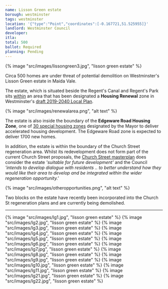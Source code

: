 ```yaml
---
name: Lisson Green estate
borough: westminster
tags: westminster
location: '{"type":"Point","coordinates":[-0.167721,51.525955]}'
landlord: Westminster Council
developer:
itla:
total: 500
ballot: Required
planning: Pending
---
```

{% image "src/images/lissongreen3.jpg", "lisson green estate" %}

Circa 500 homes are under threat of potential demolition on Westminster's Lisson Green estate in Maida Vale.

The estate, which is situated beside the Regent's Canal and Regent's Park sits [within](https://lbhf.maps.arcgis.com/apps/webappviewer/index.html?id=7cab3cdf6e344a0fb24df59ed6b9bdc5) an area that has been designated a __Housing Renewal__ zone in Westminster's [draft 2019-2040 Local Plan](https://www.westminster.gov.uk/cityplan2040).

{% image "src/images/renewalarea.png", "alt text" %}

The estate is also inside the boundary of the __Edgeware Road Housing Zone__, one of [30 special housing zones](https://www.london.gov.uk/what-we-do/housing-and-land/increasing-housing-supply/housing-zones#acc-i-42741) designated by the Mayor to deliver accelerated housing development. The Edgeware Road zone is expected to deliver 1700 new homes.

 
In addition, the estate is within the boundary of the Church Street regeneration area. Whilst its redevelopment does not form part of the current Church Street proposals, the [Church Street masterplan](https://www.westminster.gov.uk/sites/default/files/ev_h_008_church_street_masterplan_wcc_2017.pdf) does consider the estate _'suitable for future development'_ and the Council _'intends to develop dialogue with residents .. to better understand how they would like their area to develop and be integrated within the wider regeneration opportunity.'_ 

{% image "src/images/otheropportunities.png", "alt text" %}

Two blocks on the estate have recently been incorporated into the Church St regeneration plans and are currently being demolished.

---

  {% image "src/images/lg1.jpg", "lisson green estate" %}
  {% image "src/images/lg2.jpg", "lisson green estate" %}
  {% image "src/images/lg3.jpg", "lisson green estate" %}
  {% image "src/images/lg4.jpg", "lisson green estate" %}
  {% image "src/images/lg5.jpg", "lisson green estate" %}
  {% image "src/images/lg6.jpg", "lisson green estate" %}
  {% image "src/images/lg7.jpg", "lisson green estate" %}
  {% image "src/images/lg8.jpg", "lisson green estate" %}
  {% image "src/images/lg9.jpg", "lisson green estate" %}
  {% image "src/images/lg10.jpg", "lisson green estate" %}
  {% image "src/images/lg11.jpg", "lisson green estate" %}
  {% image "src/images/lg21.jpg", "lisson green estate" %}
  {% image "src/images/lg22.jpg", "lisson green estate" %}

